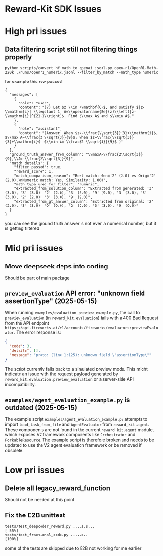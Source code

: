 # Reward-Kit SDK Issues

# High pri issues

## Data filtering script still not filtering things properly

```
python scripts/convert_hf_math_to_openai_jsonl.py open-r1/OpenR1-Math-220k ./runs/openr1_numeric.jsonl --filter_by_match --math_type numeric
```

for example this row passed 

```
{
  "messages": [
    {
      "role": "user",
      "content": "(7) Let $z \\in \\mathbf{C}$, and satisfy $|z-\\mathrm{i}| \\leqslant 1, A=\\operatorname{Re}(z)\\left(|z-\\mathrm{i}|^{2}-1\\right)$. Find $\\max A$ and $\\min A$."
    },
    {
      "role": "assistant",
      "content": "(Answer: When $z=-\\frac{\\sqrt{3}}{3}+\\mathrm{i}$, $\\max A=\\frac{2 \\sqrt{3}}{9}$; when $z=\\frac{\\sqrt{3}}{3}+\\mathrm{i}$, $\\min A=-\\frac{2 \\sqrt{3}}{9}$ )"
    }
  ],
  "ground_truth_answer_from_column": "\\maxA=\\frac{2\\sqrt{3}}{9},\\A=-\\frac{2\\sqrt{3}}{9}",
  "match_details": {
    "filter_passed": true,
    "reward_score": 1,
    "match_comparison_reason": "Best match: Gen='2' (2.0) vs Orig='2' (2.0).\nNumeric match: Yes, Similarity: 1.000",
    "math_type_used_for_filter": "numeric",
    "extracted_from_solution_column": "Extracted from generated: '3' (3.0), '3' (3.0), '2' (2.0), '3' (3.0), '9' (9.0), '3' (3.0), '3' (3.0), '2' (2.0), '3' (3.0), '9' (9.0)",
    "extracted_from_gt_answer_column": "Extracted from original: '2' (2.0), '3' (3.0), '9' (9.0), '2' (2.0), '3' (3.0), '9' (9.0)"
  }
}
```

you can see the ground truth answer is not even a numerical number, but it is getting filtered

# Mid pri issues

## Move deepseek deps into coding
Should be part of main package

## `preview_evaluation` API error: "unknown field assertionType" (2025-05-15)
When running `examples/evaluation_preview_example.py`, the call to `preview_evaluation` (in `reward_kit.evaluation`) fails with a 400 Bad Request from the API endpoint `https://api.fireworks.ai/v1/accounts/fireworks/evaluators:previewEvaluator`.
The error response is:
```json
{
  "code": 3,
  "details": [],
  "message": "proto: (line 1:125): unknown field \"assertionType\""
}
```
The script currently falls back to a simulated preview mode. This might indicate an issue with the request payload generated by `reward_kit.evaluation.preview_evaluation` or a server-side API incompatibility.

## `examples/agent_evaluation_example.py` is outdated (2025-05-15)
The example script `examples/agent_evaluation_example.py` attempts to import `load_task_from_file` and `AgentEvaluator` from `reward_kit.agent`. These components are not found in the current `reward_kit.agent` module, which exposes V2 framework components like `Orchestrator` and `ForkableResource`.
The example script is therefore broken and needs to be updated to use the V2 agent evaluation framework or be removed if obsolete.

# Low pri issues

## Delete all legacy_reward_function 
Should not be needed at this point

## Fix the E2B unittest
```
tests/test_deepcoder_reward.py ....s.s...                                                                  [ 55%]
tests/test_fractional_code.py .....s..                                                                     [100%]
```
some of the tests are skipped due to E2B not working for me earlier

